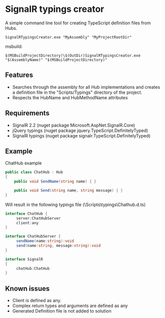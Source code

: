 # SignalR typings creator

A simple command line tool for creating TypeScript definition files from Hubs.

```
SignalRTypingsCreator.exe "MyAssembly" "MyProjectRootDir"
```

msbuild:

```
$(MSBuildProjectDirectory)\$(OutDir)SignalRTypingsCreator.exe "$(AssemblyName)" "$(MSBuildProjectDirectory)"
```

## Features

* Searches through the assembly for all Hub implementations and creates a definition file in the "Scripts/Typings" directory of the project.
* Respects the HubName and HubMethodName attributes

## Requirements

* SignalR 2.2 (nuget package Microsoft.AspNet.SignalR.Core)
* jQuery typings (nuget package jquery.TypeScript.DefinitelyTyped)
* SignalR typings (nuget package signalr.TypeScript.DefinitelyTyped)

## Example

ChatHub example

```csharp
public class ChatHub : Hub
{
    public void SendName(string name) { }

    public void Send(string name, string message) { }
}
```

Will result in the following typings file (\Scripts\typings\Chathub.d.ts)

```csharp
interface ChatHub {
     server:ChatHubServer
     client:any
}

interface ChatHubServer {
     sendName(name:string):void
     send(name:string, message:string):void
}

interface SignalR
{
     chatHub:ChatHub
}
```

## Known issues

* Client is defined as any.
* Complex return types and arguments are defined as any
* Generated Definition file is not added to solution